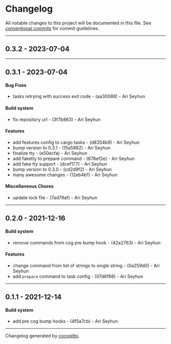 # Changelog
All notable changes to this project will be documented in this file. See [conventional commits](https://www.conventionalcommits.org/) for commit guidelines.

- - -
## 0.3.2 - 2023-07-04

- - -

## 0.3.1 - 2023-07-04
#### Bug Fixes
- tasks retrying with success exit code - (aa30088) - Ari Seyhun
#### Build system
- fix repository url - (3f7b863) - Ari Seyhun
#### Features
- add features config to cargo tasks - (d8354b9) - Ari Seyhun
- bump version to 0.3.1 - (15a5882) - Ari Seyhun
- finalize tty - (e50ecfa) - Ari Seyhun
- add faketty to prepare command - (678ef2e) - Ari Seyhun
- add fake tty support - (dcef177) - Ari Seyhun
- bump version to 0.3.0 - (cd2d9f2) - Ari Seyhun
- many awesome changes - (12eb4b1) - Ari Seyhun
#### Miscellaneous Chores
- update lock file - (7ad79af) - Ari Seyhun

- - -

## 0.2.0 - 2021-12-16
#### Build system
- remove commands from cog pre bump hook - (42a2763) - Ari Seyhun
#### Features
- change command from list of strings to single string - (0a259d0) - Ari Seyhun
- add `prepare` command to task config - (07d6f98) - Ari Seyhun
- - -

## 0.1.1 - 2021-12-14
#### Build system
- add pre cog bump hooks - (4f5a7cb) - Ari Seyhun
- - -

Changelog generated by [cocogitto](https://github.com/cocogitto/cocogitto).